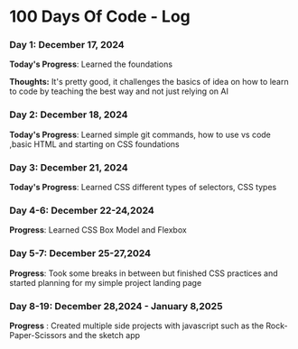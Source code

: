 # 100 Days Of Code - Log

### Day 1: December 17, 2024 
**Today's Progress**: Learned the foundations 

**Thoughts:** It's pretty good, it challenges the basics of idea on how to learn to code by teaching the best way and not just relying on AI

### Day 2: December 18, 2024
**Today's Progress**: Learned simple git commands, how to use vs code ,basic HTML and starting on CSS foundations

### Day 3: December 21, 2024
**Today's Progress**: Learned CSS different types of selectors, CSS types

### Day 4-6: December 22-24,2024
**Progress**: Learned CSS Box Model and Flexbox

### Day 5-7: December 25-27,2024
**Progress**: Took some breaks in between but finished CSS practices and started planning for my simple project landing page

### Day 8-19: December 28,2024 - January 8,2025
**Progress** : Created multiple side projects with javascript such as the Rock-Paper-Scissors and the sketch app
